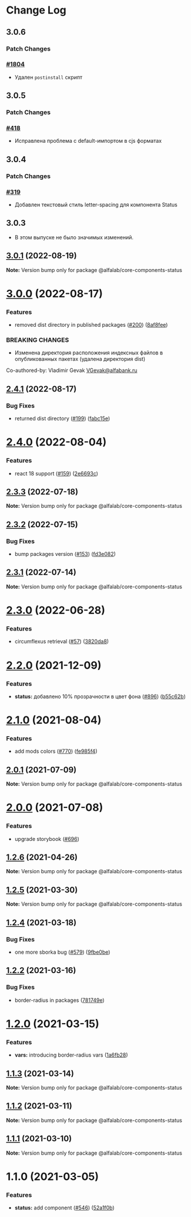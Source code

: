 # Change Log

## 3.0.6

### Patch Changes

### [#1804](https://github.com/core-ds/core-components/pull/1804)

-   Удален `postinstall` скрипт

## 3.0.5

### Patch Changes

### [#418](https://github.com/core-ds/core-components/pull/418)

-   Исправлена проблема с default-импортом в cjs форматах

## 3.0.4

### Patch Changes

### [#319](https://github.com/core-ds/core-components/pull/319)

-   Добавлен текстовый стиль letter-spacing для компонента Status

## 3.0.3

-   В этом выпуске не было значимых изменений.

## [3.0.1](https://github.com/core-ds/core-components/compare/@alfalab/core-components-status@3.0.0...@alfalab/core-components-status@3.0.1) (2022-08-19)

**Note:** Version bump only for package @alfalab/core-components-status

# [3.0.0](https://github.com/core-ds/core-components/compare/@alfalab/core-components-status@2.4.1...@alfalab/core-components-status@3.0.0) (2022-08-17)

### Features

-   removed dist directory in published packages ([#200](https://github.com/core-ds/core-components/issues/200)) ([8af8fee](https://github.com/core-ds/core-components/commit/8af8fee53ca0bd19fa2d1ca1422e0df23096e2c8))

### BREAKING CHANGES

-   Изменена директория расположения индексных файлов в опубликованных пакетах (удалена
    директория dist)

Co-authored-by: Vladimir Gevak <VGevak@alfabank.ru>

## [2.4.1](https://github.com/core-ds/core-components/compare/@alfalab/core-components-status@2.4.0...@alfalab/core-components-status@2.4.1) (2022-08-17)

### Bug Fixes

-   returned dist directory ([#199](https://github.com/core-ds/core-components/issues/199)) ([fabc15e](https://github.com/core-ds/core-components/commit/fabc15effa1457ca65ec7238206f1b1fc2a2a613))

# [2.4.0](https://github.com/core-ds/core-components/compare/@alfalab/core-components-status@2.3.3...@alfalab/core-components-status@2.4.0) (2022-08-04)

### Features

-   react 18 support ([#159](https://github.com/core-ds/core-components/issues/159)) ([2e6693c](https://github.com/core-ds/core-components/commit/2e6693c62f534e333aadb7d3fff4ffd78ac84c63))

## [2.3.3](https://github.com/core-ds/core-components/compare/@alfalab/core-components-status@2.3.2...@alfalab/core-components-status@2.3.3) (2022-07-18)

**Note:** Version bump only for package @alfalab/core-components-status

## [2.3.2](https://github.com/core-ds/core-components/compare/@alfalab/core-components-status@2.3.1...@alfalab/core-components-status@2.3.2) (2022-07-15)

### Bug Fixes

-   bump packages version ([#153](https://github.com/core-ds/core-components/issues/153)) ([fd3e082](https://github.com/core-ds/core-components/commit/fd3e08205672129cdce04e1000c673f2cd9c10da))

## [2.3.1](https://github.com/core-ds/core-components/compare/@alfalab/core-components-status@2.3.0...@alfalab/core-components-status@2.3.1) (2022-07-14)

**Note:** Version bump only for package @alfalab/core-components-status

# [2.3.0](https://github.com/core-ds/core-components/compare/@alfalab/core-components-status@2.2.2...@alfalab/core-components-status@2.3.0) (2022-06-28)

### Features

-   circumflexus retrieval ([#57](https://github.com/core-ds/core-components/issues/57)) ([3820da8](https://github.com/core-ds/core-components/commit/3820da818bcdcbee6904c648b3e29c3c828fe202))

# [2.2.0](https://github.com/core-ds/core-components/compare/@alfalab/core-components-status@2.1.0...@alfalab/core-components-status@2.2.0) (2021-12-09)

### Features

-   **status:** добавлено 10% прозрачности в цвет фона ([#896](https://github.com/core-ds/core-components/issues/896)) ([b55c62b](https://github.com/core-ds/core-components/commit/b55c62b49cc52a15ff7497b9ad329773fba15959))

# [2.1.0](https://github.com/core-ds/core-components/compare/@alfalab/core-components-status@2.0.1...@alfalab/core-components-status@2.1.0) (2021-08-04)

### Features

-   add mods colors ([#770](https://github.com/core-ds/core-components/issues/770)) ([fe985f4](https://github.com/core-ds/core-components/commit/fe985f467b4d47a5152e168d2ab3846872d1a574))

## [2.0.1](https://github.com/core-ds/core-components/compare/@alfalab/core-components-status@2.0.0...@alfalab/core-components-status@2.0.1) (2021-07-09)

**Note:** Version bump only for package @alfalab/core-components-status

# [2.0.0](https://github.com/core-ds/core-components/compare/@alfalab/core-components-status@1.2.6...@alfalab/core-components-status@2.0.0) (2021-07-08)

### Features

-   upgrade storybook ([#696](https://github.com/core-ds/core-components/issues/696))

## [1.2.6](https://github.com/core-ds/core-components/compare/@alfalab/core-components-status@1.2.5...@alfalab/core-components-status@1.2.6) (2021-04-26)

**Note:** Version bump only for package @alfalab/core-components-status

## [1.2.5](https://github.com/core-ds/core-components/compare/@alfalab/core-components-status@1.2.4...@alfalab/core-components-status@1.2.5) (2021-03-30)

**Note:** Version bump only for package @alfalab/core-components-status

## [1.2.4](https://github.com/core-ds/core-components/compare/@alfalab/core-components-status@1.2.2...@alfalab/core-components-status@1.2.4) (2021-03-18)

### Bug Fixes

-   one more sborka bug ([#579](https://github.com/core-ds/core-components/issues/579)) ([9fbe0be](https://github.com/core-ds/core-components/commit/9fbe0beca56ec5971de78b3f6cda25305b260efc))

## [1.2.2](https://github.com/core-ds/core-components/compare/@alfalab/core-components-status@1.2.0...@alfalab/core-components-status@1.2.2) (2021-03-16)

### Bug Fixes

-   border-radius in packages ([781749e](https://github.com/core-ds/core-components/commit/781749ef38aefd5a6707ac56d2e297dce9f3e073))

# [1.2.0](https://github.com/core-ds/core-components/compare/@alfalab/core-components-status@1.1.3...@alfalab/core-components-status@1.2.0) (2021-03-15)

### Features

-   **vars:** introducing border-radius vars ([1a6fb28](https://github.com/core-ds/core-components/commit/1a6fb287bcfab50048c3a9100645b4dee8cd3395))

## [1.1.3](https://github.com/core-ds/core-components/compare/@alfalab/core-components-status@1.1.2...@alfalab/core-components-status@1.1.3) (2021-03-14)

**Note:** Version bump only for package @alfalab/core-components-status

## [1.1.2](https://github.com/core-ds/core-components/compare/@alfalab/core-components-status@1.1.1...@alfalab/core-components-status@1.1.2) (2021-03-11)

**Note:** Version bump only for package @alfalab/core-components-status

## [1.1.1](https://github.com/core-ds/core-components/compare/@alfalab/core-components-status@1.1.0...@alfalab/core-components-status@1.1.1) (2021-03-10)

**Note:** Version bump only for package @alfalab/core-components-status

# 1.1.0 (2021-03-05)

### Features

-   **status:** add component ([#546](https://github.com/core-ds/core-components/issues/546)) ([52a1f0b](https://github.com/core-ds/core-components/commit/52a1f0bd8578fe34d1c214b93a363e7b76621c17))
